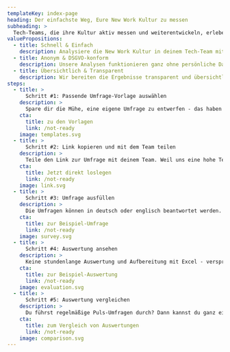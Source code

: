 ```yaml
---
templateKey: index-page
heading: Der einfachste Weg, Eure New Work Kultur zu messen
subheading: >
  Tech-Teams, die ihre Kultur aktiv messen und weiterentwickeln, erleben höhere Zufriedenheit, Innovationskraft und Produktivität. Mit culturyze helfen wir euch dabei, euer volles Potential zu entfalten.
valuePropositions:
  - title: Schnell & Einfach
    description: Analysiere die New Work Kultur in deinem Tech-Team mit unseren vorgefertigten Umfrage-Vorlagen. Ohne Account - ohne Schnickschnack - ohne Kosten!
  - title: Anonym & DSGVO-konform
    description: Unsere Analysen funktionieren ganz ohne persönliche Daten.
  - title: Übersichtlich & Transparent
    description: Wir bereiten die Ergebnisse transparent und übersichtlich für dich und dein Team auf. Ganz ohne nervige Excel-Bastelei - versprochen!
steps:
  - title: >
      Schritt #1: Passende Umfrage-Vorlage auswählen
    description: >
      Spare dir die Mühe, eine eigene Umfrage zu entwerfen - das haben unsere Experten bereits für dich erledigt. Erstelle mit unseren Analyse-Vorlagen mit wenigen Clicks eine Umfrage, um die New Work Kultur deines Tech-Teams zu messen.
    cta:
      title: zu den Vorlagen
      link: /not-ready
    image: templates.svg
  - title: >
      Schritt #2: Link kopieren und mit dem Team teilen
    description: >
      Teile den Link zur Umfrage mit deinem Team. Weil uns eine hohe Teilnahmequote am Herzen liegt, funktioniert die Umfrage ganz ohne Account - schnell und einfach eben.
    cta:
      title: Jetzt direkt loslegen
      link: /not-ready
    image: link.svg
  - title: >
      Schritt #3: Umfrage ausfüllen
    description: >
      Die Umfragen können in deutsch oder englisch beantwortet werden. Die Fragen sind verständlich und auf den Punkt gebracht. Kurze Erklärungen und Mini-Videos machen den Sinn der Umfrage für jedes Teammitglied verständlich.
    cta:
      title: zur Beispiel-Umfrage
      link: /not-ready
    image: survey.svg
  - title: >
      Schritt #4: Auswertung ansehen
    description: >
      Keine stundenlange Auswertung und Aufbereitung mit Excel - versprochen. Das übernimmt unser Tool wie von Zauberhand im Hintergrund. Teile die Ergebnisse ganz einfach per Link mit deinem Team oder bette sie in dein Wiki-System ein.
    cta:
      title: zur Beispiel-Auswertung
      link: /not-ready
    image: evaluation.svg
  - title: >
      Schritt #5: Auswertung vergleichen
    description: >
      Du führst regelmäßige Puls-Umfragen durch? Dann kannst du ganz einfach verschiedene Ergebnisse im Vergleich ansehen. Egal, ob du zwischen Teams oder über mehrere Zeiträume vergleichen magst. Das geht ganz einfach.
    cta:
      title: zum Vergleich von Auswertungen
      link: /not-ready
    image: comparison.svg
---
```

